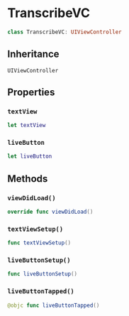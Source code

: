 # TranscribeVC

``` swift
class TranscribeVC: UIViewController
```

## Inheritance

`UIViewController`

## Properties

### `textView`

``` swift
let textView
```

### `liveButton`

``` swift
let liveButton
```

## Methods

### `viewDidLoad()`

``` swift
override func viewDidLoad()
```

### `textViewSetup()`

``` swift
func textViewSetup()
```

### `liveButtonSetup()`

``` swift
func liveButtonSetup()
```

### `liveButtonTapped()`

``` swift
@objc func liveButtonTapped()
```
